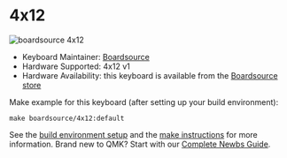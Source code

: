 # 4x12
![boardsource 4x12](https://i.imgur.com/rVtAEq5.jpg)

* Keyboard Maintainer: [Boardsource](https://github.com/daysgobye) 
* Hardware Supported: 4x12 v1
* Hardware Availability: this keyboard is available from the [Boardsource store](https://boardsource.xyz/store/5ecb7dad86879c9a0c22db32)

Make example for this keyboard (after setting up your build environment):

    make boardsource/4x12:default

See the [build environment setup](https://docs.qmk.fm/#/getting_started_build_tools) and the [make instructions](https://docs.qmk.fm/#/getting_started_make_guide) for more information. Brand new to QMK? Start with our [Complete Newbs Guide](https://docs.qmk.fm/#/newbs).